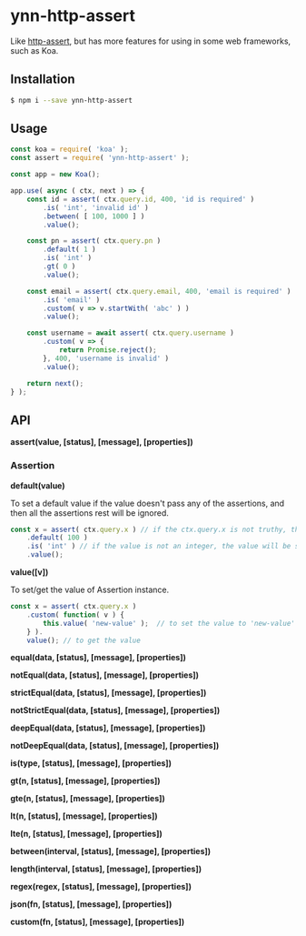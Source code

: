 # ynn-http-assert

Like [http-assert](https://github.com/jshttp/http-assert), but has more features for using in some web frameworks, such as Koa.

## Installation

```sh
$ npm i --save ynn-http-assert
```

## Usage

```js
const koa = require( 'koa' );
const assert = require( 'ynn-http-assert' );

const app = new Koa();

app.use( async ( ctx, next ) => {
    const id = assert( ctx.query.id, 400, 'id is required' )
        .is( 'int', 'invalid id' )
        .between( [ 100, 1000 ] )
        .value();

    const pn = assert( ctx.query.pn )
        .default( 1 )
        .is( 'int' )
        .gt( 0 )
        .value();

    const email = assert( ctx.query.email, 400, 'email is required' )
        .is( 'email' )
        .custom( v => v.startWith( 'abc' ) )
        .value();

    const username = await assert( ctx.query.username )
        .custom( v => {
            return Promise.reject();
        }, 400, 'username is invalid' )
        .value();

    return next();
} );
```

## API

**assert(value, [status], [message], [properties])**

### Assertion

**default(value)**

To set a default value if the value doesn't pass any of the assertions, and then all the assertions rest will be ignored.

```js
const x = assert( ctx.query.x ) // if the ctx.query.x is not truthy, the value will be set to 100
    .default( 100 )
    .is( 'int' ) // if the value is not an integer, the value will be set to 100
    .value();
```

**value([v])**

To set/get the value of Assertion instance.

```js
const x = assert( ctx.query.x )
    .custom( function( v ) { 
        this.value( 'new-value' );  // to set the value to 'new-value'
    } ).
    value(); // to get the value
```

**equal(data, [status], [message], [properties])**

**notEqual(data, [status], [message], [properties])**

**strictEqual(data, [status], [message], [properties])**

**notStrictEqual(data, [status], [message], [properties])**

**deepEqual(data, [status], [message], [properties])**

**notDeepEqual(data, [status], [message], [properties])**

**is(type, [status], [message], [properties])**

**gt(n, [status], [message], [properties])**

**gte(n, [status], [message], [properties])**

**lt(n, [status], [message], [properties])**

**lte(n, [status], [message], [properties])**

**between(interval, [status], [message], [properties])**

**length(interval, [status], [message], [properties])**

**regex(regex, [status], [message], [properties])**

**json(fn, [status], [message], [properties])**

**custom(fn, [status], [message], [properties])**
